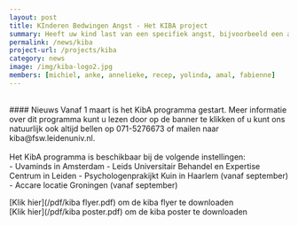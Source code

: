 ```yaml
---
layout: post
title: KInderen Bedwingen Angst - Het KIBA project
summary: Heeft uw kind last van een specifiek angst, bijvoorbeeld een angst voor honden, hoogtes, injecties, onweer, het donker, spinnen of andere dieren? Dan is het KibA programma misschien wel iets voor hem of haar!
permalink: /news/kiba
project-url: /projects/kiba
category: news
image: /img/kiba-logo2.jpg
members: [michiel, anke, annelieke, recep, yolinda, amal, fabienne]
---
```



<br>
#### Nieuws
Vanaf 1 maart is het KibA programma gestart. Meer informatie over dit programma kunt u lezen door op de banner te klikken of u kunt ons natuurlijk ook altijd bellen op 071-5276673 of mailen naar kiba@fsw.leidenuniv.nl.
<br>
<br>
Het KibA programma is beschikbaar bij de volgende instellingen: <br>
- Uvaminds in Amsterdam
- Leids Universitair Behandel en Expertise Centrum in Leiden
- Psychologenprakijkt Kuin in Haarlem (vanaf september)
- Accare locatie Groningen (vanaf september)

[Klik hier](/pdf/kiba flyer.pdf) om de kiba flyer te downloaden
<br>
[Klik hier](/pdf/kiba poster.pdf) om de kiba poster te downloaden
